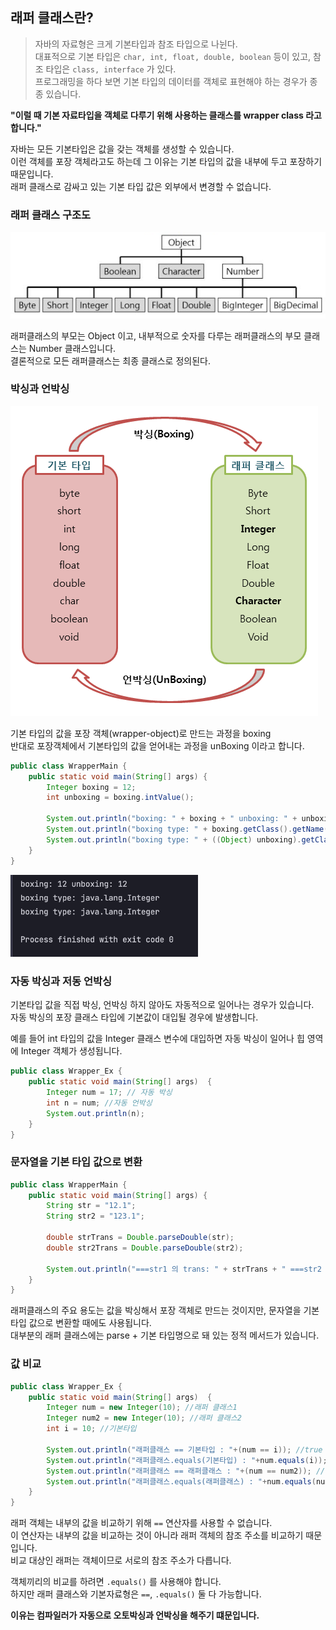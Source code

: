 ## 래퍼 클래스란?
> 자바의 자료형은 크게 기본타입과 참조 타입으로 나뉜다.  
> 대표적으로 기본 타입은 `char, int, float, double, boolean` 등이 있고, 참조 타입은 `class, interface` 가 있다.  
> 프로그래밍을 하다 보면 기본 타입의 데이터를 객체로 표현해야 하는 경우가 종종 있습니다.  

**"이럴 때 기본 자료타입을 객체로 다루기 위해 사용하는 클래스를 wrapper class 라고 합니다."**

자바는 모든 기본타입은 값을 갖는 객체를 생성할 수 있습니다.  
이런 객체를 포장 객체라고도 하는데 그 이유는 기본 타입의 값을 내부에 두고 포장하기 때문입니다.  
래퍼 클래스로 감싸고 있는 기본 타입 값은 외부에서 변경할 수 없습니다.  

### 래퍼 클래스 구조도
<img src="../../img/wrapper-class-st.png">

래퍼클래스의 부모는 Object 이고, 내부적으로 숫자를 다루는 래퍼클래스의 부모 클래스는 Number 클래스입니다.  
결론적으로 모든 래퍼클래스는 최종 클래스로 정의된다.


### 박싱과 언박싱

<img src="../../img/wrapper-class-boxing.png">

기본 타입의 값을 포장 객체(wrapper-object)로 만드는 과정을 boxing  
반대로 포장객체에서 기본타입의 값을 얻어내는 과정을 unBoxing 이라고 합니다.

```java
public class WrapperMain {
    public static void main(String[] args) {
        Integer boxing = 12;
        int unboxing = boxing.intValue();

        System.out.println("boxing: " + boxing + " unboxing: " + unboxing);
        System.out.println("boxing type: " + boxing.getClass().getName());
        System.out.println("boxing type: " + ((Object) unboxing).getClass().getName());
    }
}
```

<img src="../../img/wrapper-console-result.png" width="300px">

### 자동 박싱과 저동 언박싱

기본타입 값을 직접 박싱, 언박싱 하지 않아도 자동적으로 일어나는 경우가 있습니다.  
자동 박싱의 포장 클래스 타입에 기본값이 대입될 경우에 발생합니다.  

예를 들어 int 타입의 값을 Integer 클래스 변수에 대입하면 자동 박싱이 일어나 힙 영역에 Integer 객체가 생성됩니다.

```java
public class Wrapper_Ex {
    public static void main(String[] args)  {
        Integer num = 17; // 자동 박싱
        int n = num; //자동 언박싱
        System.out.println(n);
    }
}
```

### 문자열을 기본 타입 값으로 변환

```java
public class WrapperMain {
    public static void main(String[] args) {
        String str = "12.1";
        String str2 = "123.1";

        double strTrans = Double.parseDouble(str);
        double str2Trans = Double.parseDouble(str2);

        System.out.println("===str1 의 trans: " + strTrans + " ===str2 의 trans: " + str2Trans);
    }
}
```

래퍼클래스의 주요 용도는 값을 박싱해서 포장 객체로 만드는 것이지만, 문자열을 기본 타입 값으로 변환할 때에도 사용됩니다.  
대부분의 래퍼 클래스에는 parse + 기본 타입명으로 돼 있는 정적 메서드가 있습니다.  


### 값 비교

```java
public class Wrapper_Ex {
    public static void main(String[] args)  {
        Integer num = new Integer(10); //래퍼 클래스1
        Integer num2 = new Integer(10); //래퍼 클래스2
        int i = 10; //기본타입
		 
        System.out.println("래퍼클래스 == 기본타입 : "+(num == i)); //true
        System.out.println("래퍼클래스.equals(기본타입) : "+num.equals(i)); //true
        System.out.println("래퍼클래스 == 래퍼클래스 : "+(num == num2)); //false
        System.out.println("래퍼클래스.equals(래퍼클래스) : "+num.equals(num2)); //true
    }
}
```

래퍼 객체는 내부의 값을 비교하기 위해 `==` 연산자를 사용할 수 없습니다.  
이 연산자는 내부의 값을 비교하는 것이 아니라 래퍼 객체의 참조 주소를 비교하기 때문입니다.  
비교 대상인 래퍼는 객체이므로 서로의 참조 주소가 다릅니다.  

객체끼리의 비교를 하려면 `.equals()` 를 사용해야 합니다.  
하지만 래퍼 클래스와 기본자료형은 `==`, `.equals()` 둘 다 가능합니다.  

**이유는 컴파일러가 자동으로 오토박싱과 언박싱을 해주기 떄문입니다.**